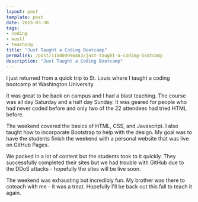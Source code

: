 ```yaml
---
layout: post
template: post
date: 2015-03-30
tags:
- coding
- wustl
- teaching
title: "Just Taught a Coding Bootcamp"
permalink: /post/115004996443/just-taught-a-coding-bootcamp
description: "Just Taught a Coding Bootcamp"
---
```

I just returned from a quick trip to St. Louis where I taught a coding bootcamp at Washington University.

It was great to be back on campus and I had a blast teaching. The course was all day Saturday and a half day Sunday. It was geared for people who had never coded before and only two of the 22 attendees had tried HTML before.

The weekend covered the basics of HTML, CSS, and Javascript. I also taught how to incorporate Bootstrap to help with the design. My goal was to have the students finish the weekend with a personal website that was live on GitHub Pages.

We packed in a lot of content but the students took to it quickly. They successfully completed their sites but we had trouble with GitHub due to the DDoS attacks - hopefully the sites will be live soon.

The weekend was exhausting but incredibly fun. My brother was there to coteach with me - it was a treat. Hopefully I'll be back out this fall to teach it again.